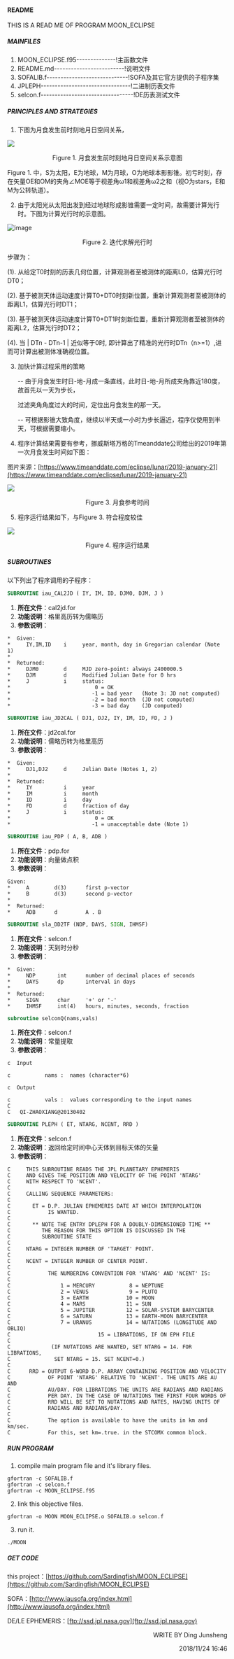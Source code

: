#### README

THIS IS A READ ME OF PROGRAM MOON_ECLIPSE



##### MAINFILES

1. MOON_ECLIPSE.f95--------------!主函数文件
2. README.md-------------------------!说明文件
3. SOFALIB.f-----------------------------!SOFA及其它官方提供的子程序集
4. JPLEPH--------------------------------!二进制历表文件
5. selcon.f---------------------------------!DE历表测试文件



##### PRINCIPLES AND STRATEGIES

1. 下图为月食发生前时刻地月日空间关系，

![](https://github.com/Sardingfish/MOON_ECLIPSE/blob/master/picture/orig.png)

<p align = "center">Figure 1. 月食发生前时刻地月日空间关系示意图</p>

Figure 1. 中，S为太阳，E为地球，M为月球，O为地球本影影锥。初亏时刻，存在矢量OE和OM的夹角∠MOE等于视差角ω1和视差角ω2之和（视O为stars，E和M为公转轨道）。



2. 由于太阳光从太阳出发到经过地球形成影锥需要一定时间，故需要计算光行时。下图为计算光行时的示意图。

![image](https://github.com/Sardingfish/MOON_ECLIPSE/blob/master/picture/lighttime.png)

<p align = "center">Figure 2. 迭代求解光行时</p>

步骤为：

(1). 从给定T0时刻的历表⼏何位置，计算观测者⾄被测体的距离L0，估算光⾏时DT0；

(2). 基于被测天体运动速度计算T0+DT0时刻新位置，重新计算观测者⾄被测体的距离L1，估算光⾏时DT1；

(3). 基于被测天体运动速度计算T0+DT1时刻新位置，重新计算观测者⾄被测体的距离L2，估算光⾏时DT2；

(4). 当 | DTn - DTn-1 | 近似等于0时, 即计算出了精准的光⾏时DTn（n>=1）,进⽽可计算出被测体准确视位置。



3. 加快计算过程采用的策略

   -- 由于月食发生时日-地-月成一条直线，此时日-地-月所成夹角靠近180度，故首先以一天为步长，

   过滤夹角角度过大的时间，定位出月食发生的那一天。

   -- 可根据影锥大致角度，继续以半天或一小时为步长逼近，程序仅使用到半天，可根据需要缩小。
   
   
   
4. 程序计算结果需要有参考，挪威斯塔万格的Tmeanddate公司给出的2019年第一次月食发生时间如下图：

图片来源：[https://www.timeanddate.com/eclipse/lunar/2019-january-21](https://www.timeanddate.com/eclipse/lunar/2019-january-21)

![](https://github.com/Sardingfish/MOON_ECLIPSE/blob/master/picture/reference.png)

<p align = "center">Figure 3. 月食参考时间</p>




5. 程序运行结果如下，与Figure 3. 符合程度较佳

![](https://github.com/Sardingfish/MOON_ECLIPSE/blob/master/picture/result.png)
<p align = "center">Figure 4. 程序运行结果</p>


##### SUBROUTINES

以下列出了程序调用的子程序：

```fortran
SUBROUTINE iau_CAL2JD ( IY, IM, ID, DJM0, DJM, J )
```

1. **所在文件**：cal2jd.for
2. **功能说明**：格里高历转为儒略历
3. **参数说明**：

```
*  Given:
*     IY,IM,ID    i     year, month, day in Gregorian calendar (Note 1)
*
*  Returned:
*     DJM0        d     MJD zero-point: always 2400000.5
*     DJM         d     Modified Julian Date for 0 hrs
*     J           i     status:
*                           0 = OK
*                          -1 = bad year   (Note 3: JD not computed)
*                          -2 = bad month  (JD not computed)
*                          -3 = bad day    (JD computed)
```



```fortran
SUBROUTINE iau_JD2CAL ( DJ1, DJ2, IY, IM, ID, FD, J )
```

1. **所在文件**：jd2cal.for
2. **功能说明**：儒略历转为格里高历
3. **参数说明**：

```
*  Given:
*     DJ1,DJ2     d     Julian Date (Notes 1, 2)
*
*  Returned:
*     IY          i     year
*     IM          i     month
*     ID          i     day
*     FD          d     fraction of day
*     J           i     status:
*                           0 = OK
*                          -1 = unacceptable date (Note 1)
```



```fortran
SUBROUTINE iau_PDP ( A, B, ADB )
```

1. **所在文件**：pdp.for
2. **功能说明**：向量做点积
3. **参数说明**：

```
Given:
*     A        d(3)      first p-vector
*     B        d(3)      second p-vector
*
*  Returned:
*     ADB      d         A . B
```



```fortran
SUBROUTINE sla_DD2TF (NDP, DAYS, SIGN, IHMSF)
```

1. **所在文件**：selcon.f
2. **功能说明**：天到时分秒
3. **参数说明**：

```
*  Given:
*     NDP       int      number of decimal places of seconds
*     DAYS      dp       interval in days
*
*  Returned:
*     SIGN      char     '+' or '-'
*     IHMSF     int(4)   hours, minutes, seconds, fraction
```



```fortran
subroutine selconQ(nams,vals)
```

1. **所在文件**：selcon.f
2. **功能说明**：常量提取
3. **参数说明**：

```
c  Input 

c           nams :  names (character*6)

c  Output

c           vals :  values corresponding to the input names
C
C   QI-ZHAOXIANG@20130402

```



```fortran
SUBROUTINE PLEPH ( ET, NTARG, NCENT, RRD )
```

1. **所在文件**：selcon.f
2. **功能说明**：返回给定时间中心天体到目标天体的矢量
3. **参数说明**：

```
C     THIS SUBROUTINE READS THE JPL PLANETARY EPHEMERIS
C     AND GIVES THE POSITION AND VELOCITY OF THE POINT 'NTARG'
C     WITH RESPECT TO 'NCENT'.
C
C     CALLING SEQUENCE PARAMETERS:
C
C       ET = D.P. JULIAN EPHEMERIS DATE AT WHICH INTERPOLATION
C            IS WANTED.
C
C       ** NOTE THE ENTRY DPLEPH FOR A DOUBLY-DIMENSIONED TIME **
C          THE REASON FOR THIS OPTION IS DISCUSSED IN THE
C          SUBROUTINE STATE
C
C     NTARG = INTEGER NUMBER OF 'TARGET' POINT.
C
C     NCENT = INTEGER NUMBER OF CENTER POINT.
C
C            THE NUMBERING CONVENTION FOR 'NTARG' AND 'NCENT' IS:
C
C                1 = MERCURY           8 = NEPTUNE
C                2 = VENUS             9 = PLUTO
C                3 = EARTH            10 = MOON
C                4 = MARS             11 = SUN
C                5 = JUPITER          12 = SOLAR-SYSTEM BARYCENTER
C                6 = SATURN           13 = EARTH-MOON BARYCENTER
C                7 = URANUS           14 = NUTATIONS (LONGITUDE AND OBLIQ)
C                            15 = LIBRATIONS, IF ON EPH FILE
C
C             (IF NUTATIONS ARE WANTED, SET NTARG = 14. FOR LIBRATIONS,
C              SET NTARG = 15. SET NCENT=0.)
C
C      RRD = OUTPUT 6-WORD D.P. ARRAY CONTAINING POSITION AND VELOCITY
C            OF POINT 'NTARG' RELATIVE TO 'NCENT'. THE UNITS ARE AU AND
C            AU/DAY. FOR LIBRATIONS THE UNITS ARE RADIANS AND RADIANS
C            PER DAY. IN THE CASE OF NUTATIONS THE FIRST FOUR WORDS OF
C            RRD WILL BE SET TO NUTATIONS AND RATES, HAVING UNITS OF
C            RADIANS AND RADIANS/DAY.
C
C            The option is available to have the units in km and km/sec.
C            For this, set km=.true. in the STCOMX common block.
```

##### RUN PROGRAM
1. compile main program file and it's library files.
```
gfortran -c SOFALIB.f
gfortran -c selcon.f
gfortran -c MOON_ECLIPSE.f95
```
2. link this objective files.
```
gfortran -o MOON MOON_ECLIPSE.o SOFALIB.o selcon.f
```
3. run it.
```
./MOON
```


##### GET CODE

this project：[https://github.com/Sardingfish/MOON_ECLIPSE](https://github.com/Sardingfish/MOON_ECLIPSE)

SOFA：[http://www.iausofa.org/index.html](http://www.iausofa.org/index.html)

DE/LE EPHEMERIS：[ftp://ssd.jpl.nasa.gov](ftp://ssd.jpl.nasa.gov)

<p align = "right">WRITE BY Ding Junsheng</p>
<p align = "right">2018/11/24 16:46</p>


